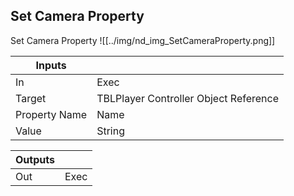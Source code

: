 ## Set Camera Property
Set Camera Property
![[../img/nd_img_SetCameraProperty.png]]

|Inputs||
|--|--|
| In | Exec |
| Target | TBLPlayer Controller Object Reference |
| Property Name | Name |
| Value | String |

|Outputs||
|--|--|
| Out | Exec |
